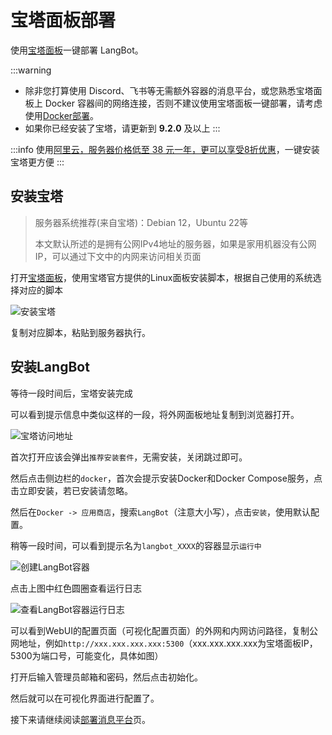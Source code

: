 # 宝塔面板部署

使用[宝塔面板](https://www.bt.cn/new/download.html?r=dk_LangBot)一键部署 LangBot。

:::warning
- 除非您打算使用 Discord、飞书等无需额外容器的消息平台，或您熟悉宝塔面板上 Docker 容器间的网络连接，否则不建议使用宝塔面板一键部署，请考虑使用[Docker部署](/zh/deploy/langbot/docker)。
- 如果你已经安装了宝塔，请更新到 **9.2.0** 及以上
:::


:::info
使用[阿里云，服务器价格低至 38 元一年，更可以享受8折优惠](https://www.aliyun.com/minisite/goods?userCode=ys4ad8gs)，一键安装宝塔更方便
:::

## 安装宝塔

> 服务器系统推荐(来自宝塔)：Debian 12，Ubuntu 22等
>
> 本文默认所述的是拥有公网IPv4地址的服务器，如果是家用机器没有公网 IP，可以通过下文中的内网来访问相关页面

打开[宝塔面板](https://www.bt.cn/new/download.html?r=dk_LangBot)，使用宝塔官方提供的Linux面板安装脚本，根据自己使用的系统选择对应的脚本

![安装宝塔](/assets/image/zh/deploy/langbot/one-click/bt_install_01.png)

复制对应脚本，粘贴到服务器执行。

## 安装LangBot

等待一段时间后，宝塔安装完成

可以看到提示信息中类似这样的一段，将外网面板地址复制到浏览器打开。

![宝塔访问地址](/assets/image/zh/deploy/langbot/one-click/bt_install_02.png)

首次打开应该会弹出`推荐安装套件`，无需安装，关闭跳过即可。

然后点击侧边栏的`docker`，首次会提示安装Docker和Docker Compose服务，点击立即安装，若已安装请忽略。

然后在`Docker -> 应用商店`，搜索`LangBot`（注意大小写），点击`安装`，使用默认配置。

稍等一段时间，可以看到提示名为`langbot_XXXX`的容器显示`运行中`

![创建LangBot容器](/assets/image/zh/deploy/langbot/one-click/bt_langbot_01.png)

点击上图中红色圆圈查看运行日志

![查看LangBot容器运行日志](/assets/image/zh/deploy/langbot/one-click/bt_langbot_02.png)

可以看到WebUI的配置页面（可视化配置页面）的外网和内网访问路径，复制公网地址，例如`http://xxx.xxx.xxx.xxx:5300`（xxx.xxx.xxx.xxx为宝塔面板IP，5300为端口号，可能变化，具体如图）

打开后输入管理员邮箱和密码，然后点击初始化。

然后就可以在可视化界面进行配置了。

接下来请继续阅读[部署消息平台](/zh/deploy/platforms/readme)页。
